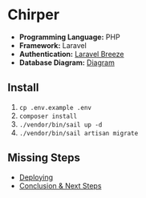 # Chirper

- **Programming Language:** PHP
- **Framework:** Laravel
- **Authentication:** [Laravel Breeze](https://laravel.com/docs/starter-kits#laravel-breeze)
- **Database Diagram:** [Diagram](https://dbdiagram.io/d/6428ec725758ac5f1725ffdb)

## Install

1. `cp .env.example .env`
2. `composer install`
3. `./vendor/bin/sail up -d`
4. `./vendor/bin/sail artisan migrate`

## Missing Steps

- [Deploying](https://bootcamp.laravel.com/deploying)
- [Conclusion & Next Steps](https://bootcamp.laravel.com/conclusion)
